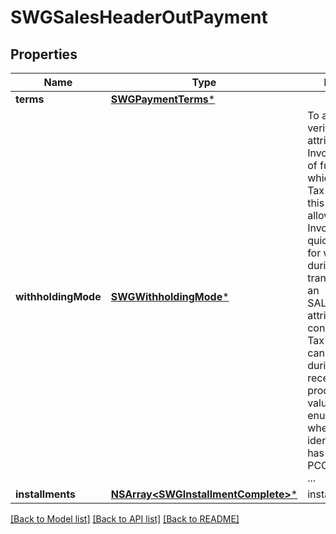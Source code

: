 # SWGSalesHeaderOutPayment

## Properties
Name | Type | Description | Notes
------------ | ------------- | ------------- | -------------
**terms** | [**SWGPaymentTerms***](SWGPaymentTerms.md) |  | [optional] 
**withholdingMode** | [**SWGWithholdingMode***](SWGWithholdingMode.md) | To avoid having to verify multiple attributes from a Invoice at the time of funds collection which subject to Tax Withholding, this attribute will allow a referenced Invoice to be quickly checked for withholdings during the cash transaction. This is an SALES.Transaction attribute to be consisted in the Tax Engine that can be used during the receivable process. The values are enumeration where each letter identify if that tax has been withheld PCC,xxx, PCx, PxC ... | [optional] 
**installments** | [**NSArray&lt;SWGInstallmentComplete&gt;***](SWGInstallmentComplete.md) | installments | [optional] 

[[Back to Model list]](../README.md#documentation-for-models) [[Back to API list]](../README.md#documentation-for-api-endpoints) [[Back to README]](../README.md)


